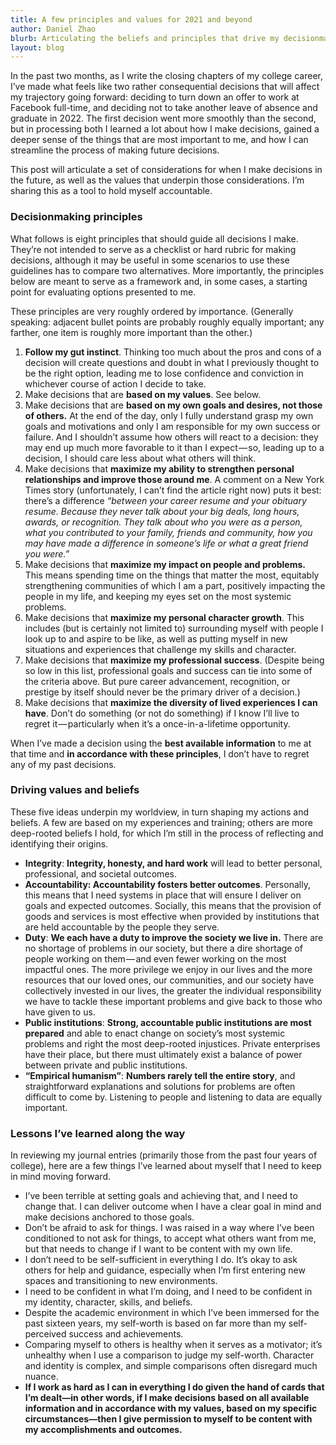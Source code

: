 ```yaml
---
title: A few principles and values for 2021 and beyond
author: Daniel Zhao
blurb: Articulating the beliefs and principles that drive my decisionmaking
layout: blog
---
```


In the past two months, as I write the closing chapters of my college career, I’ve made what feels like two rather consequential decisions that will affect my trajectory going forward: deciding to turn down an offer to work at Facebook full-time, and deciding not to take another leave of absence and graduate in 2022. The first decision went more smoothly than the second, but in processing both I learned a lot about how I make decisions, gained a deeper sense of the things that are most important to me, and how I can streamline the process of making future decisions.

This post will articulate a set of considerations for when I make decisions in the future, as well as the values that underpin those considerations. I’m sharing this as a tool to hold myself accountable.

### Decisionmaking principles

What follows is eight principles that should guide all decisions I make. They’re not intended to serve as a checklist or hard rubric for making decisions, although it may be useful in some scenarios to use these guidelines has to compare two alternatives. More importantly, the principles below are meant to serve as a framework and, in some cases, a starting point for evaluating options presented to me.

These principles are very roughly ordered by importance. (Generally speaking: adjacent bullet points are probably roughly equally important; any farther, one item is roughly more important than the other.)

1. **Follow my gut instinct**. Thinking too much about the pros and cons of a decision will create questions and doubt in what I previously thought to be the right option, leading me to lose confidence and conviction in whichever course of action I decide to take.
2. Make decisions that are **based on my values**. See below.
3. Make decisions that are **based on my own goals and desires, not those of others.** At the end of the day, only I fully understand grasp my own goals and motivations and only I am responsible for my own success or failure. And I shouldn’t assume how others will react to a decision: they may end up much more favorable to it than I expect — so, leading up to a decision, I should care less about what others will think.
4. Make decisions that **maximize my ability to strengthen personal relationships and improve those around me**. A comment on a New York Times story (unfortunately, I can’t find the article right now) puts it best: there’s a difference *“between your career resume and your obituary resume. Because they never talk about your big deals, long hours, awards, or recognition. They talk about who you were as a person, what you contributed to your family, friends and community, how you may have made a difference in someone’s life or what a great friend you were.”*
5. Make decisions that **maximize my impact on people and problems.** This means spending time on the things that matter the most, equitably strengthening communities of which I am a part, positively impacting the people in my life, and keeping my eyes set on the most systemic problems.
6. Make decisions that **maximize my personal character growth**. This includes (but is certainly not limited to) surrounding myself with people I look up to and aspire to be like, as well as putting myself in new situations and experiences that challenge my skills and character.
7. Make decisions that **maximize my professional success**. (Despite being so low in this list, professional goals and success can tie into some of the criteria above. But pure career advancement, recognition, or prestige by itself should never be the primary driver of a decision.)
8. Make decisions that **maximize the diversity of lived experiences I can have**. Don’t do something (or not do something) if I know I’ll live to regret it — particularly when it’s a once-in-a-lifetime opportunity.

When I’ve made a decision using the **best available information** to me at that time and **in accordance with these principles**, I don’t have to regret any of my past decisions.

### Driving values and beliefs

These five ideas underpin my worldview, in turn shaping my actions and beliefs. A few are based on my experiences and training; others are more deep-rooted beliefs I hold, for which I’m still in the process of reflecting and identifying their origins.

- **Integrity**: **Integrity, honesty, and hard work** will lead to better personal, professional, and societal outcomes.
- **Accountability: Accountability fosters better outcomes**. Personally, this means that I need systems in place that will ensure I deliver on goals and expected outcomes. Socially, this means that the provision of goods and services is most effective when provided by institutions that are held accountable by the people they serve.
- **Duty**: **We each have a duty to improve the society we live in.** There are no shortage of problems in our society, but there a dire shortage of people working on them — and even fewer working on the most impactful ones. The more privilege we enjoy in our lives and the more resources that our loved ones, our communities, and our society have collectively invested in our lives, the greater the individual responsibility we have to tackle these important problems and give back to those who have given to us.
- **Public institutions**: **Strong, accountable public institutions are most prepared** and able to enact change on society’s most systemic problems and right the most deep-rooted injustices. Private enterprises have their place, but there must ultimately exist a balance of power between private and public institutions.
- **“Empirical humanism”**: **Numbers rarely tell the entire story**, and straightforward explanations and solutions for problems are often difficult to come by. Listening to people and listening to data are equally important.

### Lessons I’ve learned along the way

In reviewing my journal entries (primarily those from the past four years of college), here are a few things I’ve learned about myself that I need to keep in mind moving forward.

- I’ve been terrible at setting goals and achieving that, and I need to change that. I can deliver outcome when I have a clear goal in mind and make decisions anchored to those goals.
- Don’t be afraid to ask for things. I was raised in a way where I’ve been conditioned to not ask for things, to accept what others want from me, but that needs to change if I want to be content with my own life.
- I don’t need to be self-sufficient in everything I do. It’s okay to ask others for help and guidance, especially when I’m first entering new spaces and transitioning to new environments.
- I need to be confident in what I’m doing, and I need to be confident in my identity, character, skills, and beliefs.
- Despite the academic environment in which I’ve been immersed for the past sixteen years, my self-worth is based on far more than my self-perceived success and achievements.
- Comparing myself to others is healthy when it serves as a motivator; it’s unhealthy when I use a comparison to judge my self-worth. Character and identity is complex, and simple comparisons often disregard much nuance.
- **If I work as hard as I can in everything I do given the hand of cards that I’m dealt—in other words, if I make decisions based on all available information and in accordance with my values, based on my specific circumstances—then I give permission to myself to be content with my accomplishments and outcomes.**